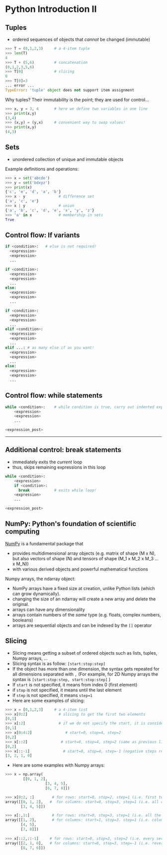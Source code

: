 # Python Introduction II

## Tuples

- ordered sequences of objects that *cannot* be changed (immutable)
```python
>>> T = (0,1,2,3)     # a 4-item tuple
>>> len(T)
4
>>> T + (5,6)         # concatenation
(0,1,2,3,5,6)
>>> T[0]              # slicing
0
>>> T[0]=3
... error ...
TypeError: 'tuple' object does not support item assignment
```

Why tuples? Their immutability is the point; they are used for control...

```python
>>> x, y = 3, 4       # here we define two variables in one line
>>> print(x,y)
(3,4)
>>> (x,y) = (y,x)     # convenient way to swap values!
>>> print(x,y)
(4,3)
```

## Sets

- unordered collection of unique and immutable objects

Example definitions and operations:
```python {1-3|1-8|1-11}
>>> x = set('abcde')
>>> y = set('bdxyz')
>>> print(x)
{'c', 'e', 'd', 'a', 'b'}
>>> x - y               # difference set
{'a', 'c', 'e'}
>>> x | y               # union
{'a', 'b', 'c', 'd', 'e', 'x', 'y', 'z'}
>>> 'a' in x            # membership in sets
True
```

## Control flow: If variants

```python
if <condition>:   # else is not required!
  <expression>
  <expression>
  ...
```
```python
if <condition>:
  <expression>
  <expression>
  ...
else:
  <expression>
  <expression>
  ...
```


```python
if <condition>:
  <expression>
  <expression>
  ...
elif <condition>:
  <expression>
  <expression>
  ...
elif ...: # as many else if as you want!
  <expression>
  <expression>
  ...
else:
  <expression>
  <expression>
  ...
```


## Control flow: while statements

```python
while <condition>:    # while condition is true, carry out indented expr.; then expr._post
    <expression>
    <expression>
    ...

<expression_post>
```

<!--
This code will:
- Check `condition`, if true:
- If True, run all `expressions` inside the code block
- Check `condition` again and
- repeat until `condition` is False, then it runs `expression_post`
-->
---

## Additional control: break statements

- immediately exits the *current* loop
- thus, skips remaining expressions in this loop

```python
while <condition>:
    <expression>
    if <condition>:
      break           # exits while loop!
    <expression>
    ...

<expression_post>
```

## NumPy: Python's foundation of scientific computing

[NumPy](https://numpy.org/doc/stable/user/whatisnumpy.html) is a fundamental package that
- provides multidimensional array objects (e.g. matrix of shape (M x N), but also vectors of shape (N) and tensors of shape (M_1 x M_2 x M_3 ... x M_N))
- with various derived objects and powerful mathematical functions

Numpy arrays, the ndarray object:
- NumPy arrays have a fixed size at creation, unlike Python lists (which can grow dynamically).
- changing the size of an ndarray will create a new array and delete the original.
- arrays can have any dimensionality
- arrays contain numbers of the *same* type (e.g. floats, complex numbers, booleans)
- arrays are sequential objects and can be indexed by the `[]` operator

## Slicing

- Slicing means getting a subset of ordered objects such as lists, tuples, Numpy arrays, ...
- Slicing syntax is as follow: `[start:stop:step]` 
- If the object has more than one dimension, the syntax gets repeated for all dimensions separated with `,` (For example, for 2D Numpy arrays the syntax is `[start:stop:step, start:stop:step]` )
- If `start` is not specified, it means from index 0 (first element)
- if `stop` is not specified, it means until the last element
- if `step` is not specified, it means `step=1`
- Here are some examples of slicing:

```python
>>> x = [0,1,2,3]     # a 4-item list
>>> x[0:2]              # slicing to get the first two elements
[0,1]
>>> x[:2]               # if we do not specify the start, it is considered 0
[0,1]
>>> x[0:4:2]               # start=0, stop=4, step=2
[0,2]
>>> x[::2]               # start=0, stop=4, step=2 (same as previous line)
[0,2]
>>> x[::-1]               # start=0, stop=4, step=-1 (negative steps reverse the order of object)
[3, 2, 1, 0]
```

- Here are some examples with Numpy arrays:

```python
>>> x = np.array(
		[[0, 1, 2],
                  [3, 4, 5],
                  [6, 7, 8]])

>>> x[0:2, :]        # for rows: start=0, stop=2, step=1 (i.e. first two rows)
array([[0, 1, 2],   #  for columns: start=0, stop=3, step=1 (i.e. all columns)
       [3, 4, 5]])

>>> x[:,1:]          # for rows: start=0, stop=3, step=1 (i.e. all the rows)
array([[1, 2],       # for columns: start=1, stop=3. step=1 (i.e. column 1 to the end)
       [4, 5],
       [7, 8]])
       
>>> x[::2,::-1]     # for rows: start=0, stop=3, step=2 (i.e. every second row)
array([[2, 1, 0],   # for columns: start=0, stop=3, step=-1 (i.e. reverse the columns)
       [8, 7, 6]])
```

